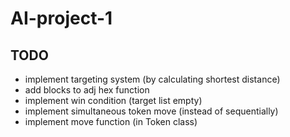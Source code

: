 # AI-project-1

TODO
-----------------------------------------
- implement targeting system (by calculating shortest distance)
- add blocks to adj hex function
- implement win condition (target list empty)
- implement simultaneous token move (instead of sequentially)
- implement move function (in Token class)
